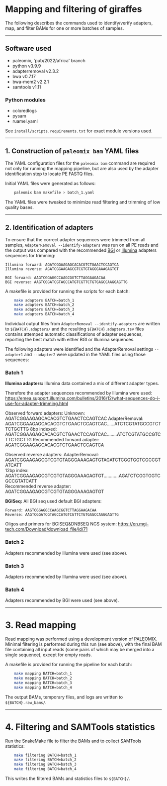 # Mapping and filtering of giraffes

The following describes the commands used to identify/verify adapters, map, and filter BAMs for one or more batches of samples.

----------------------------------------------------------------------------------------

## Software used

 * paleomix, 'pub/2022/africa' branch
 * python v3.9.9
 * adapterremoval v2.3.2
 * bwa v0.7.17
 * bwa-mem2 v2.2.1
 * samtools v1.11

### Python modules

 * coloredlogs
 * pysam
 * ruamel.yaml

 See `install/scripts.requirements.txt` for exact module versions used.

----------------------------------------------------------------------------------------

## 1. Construction of `paleomix bam` YAML files

The YAML configuration files for the `paleomix bam` command are required not only for running the mapping pipeline, but are also used by the adapter identification step to locate PE FASTQ files. 

Initial YAML files were generated as follows:

```bash
    paleomix bam makefile > batch_1.yaml
```

The YAML files were tweaked to minimize read filtering and trimming of low quality bases. 

----------------------------------------------------------------------------------------

## 2. Identification of adapters

To ensure that the correct adapter sequences were trimmed from all samples, `AdapterRemoval --identify-adapters` was run on all PE reads and the output was compared with the recommended [BGI](https://en.mgi-tech.com/Download/download_file/id/71) or [Illumina](https://emea.support.illumina.com/bulletins/2016/12/what-sequences-do-i-use-for-adapter-trimming.html) adapters sequences for trimming:

    Illumina forward: AGATCGGAAGAGCACACGTCTGAACTCCAGTCA
    Illumina reverse: AGATCGGAAGAGCGTCGTGTAGGGAAAGAGTGT

    BGI forward: AAGTCGGAGGCCAAGCGGTCTTAGGAAGACAA
    BGI reverse: AAGTCGGATCGTAGCCATGTCGTTCTGTGAGCCAAGGAGTTG

A makefile is provided for running the scripts for each batch:

```bash
    make adapters BATCH=batch_1
    make adapters BATCH=batch_2
    make adapters BATCH=batch_3
    make adapters BATCH=batch_4
```

Individual output files from `AdapterRemoval --identify-adapters` are written to `${BATCH}.adapters/` and the resulting `${BATCH}.adapters.tsv` files contains attemped automatic classifications of adapter sequences, reporting the best match with either BGI or Illumina sequences.

The following adapters were identified and the AdapterRemoval settings `--adapter1` and `--adapter2` were updated in the YAML files using those sequences:

### Batch 1

**Illumina adapters:**
Illumina data contained a mix of different adapter types.

Therefore the adapter sequences recommended by Illumina were used:
    https://emea.support.illumina.com/bulletins/2016/12/what-sequences-do-i-use-for-adapter-trimming.html

Observed forward adapters:
    Unknown:         AGATCGGAAGAGCACACGTCTGAACTCCAGTCAC
    AdapterRemoval:  AGATCGGAAGAGCACACGTCTGAACTCCAGTCAC......ATCTCGTATGCCGTCTTCTGCTTG
    8bp indexed:     AGATCGGAAGAGCACACGTCTGAACTCCAGTCAC........ATCTCGTATGCCGTCTTCTGCTTG
Recommended forward adapter:
                     AGATCGGAAGAGCACACGTCTGAACTCCAGTCA

Observed reverse adapters:
    AdapterRemoval:  AGATCGGAAGAGCGTCGTGTAGGGAAAGAGTGTAGATCTCGGTGGTCGCCGTATCATT  
    12bp index:      AGATCGGAAGAGCGTCGTGTAGGGAAAGAGTGT............AGATCTCGGTGGTCGCCGTATCATT  
Recommended reverse adapter:
                     AGATCGGAAGAGCGTCGTGTAGGGAAAGAGTGT

**BGISeq:**
All BGI seq used default BGI adapters:

    Forward: AAGTCGGAGGCCAAGCGGTCTTAGGAAGACAA
    Reverse: AAGTCGGATCGTAGCCATGTCGTTCTGTGAGCCAAGGAGTTG

Oligos and primers for BGISEQ&DNBSEQ NGS system:
    https://en.mgi-tech.com/Download/download_file/id/71

### Batch 2

Adapters recommended by Illumina were used (see above).

### Batch 3

Adapters recommended by Illumina were used (see above).

### Batch 4

Adapters recommended by BGI were used (see above).

----------------------------------------------------------------------------------------

# 3. Read mapping

Read mapping was performed using a development version of [PALEOMIX](https://github.com/mikkelschubert/paleomix). Minimal filtering is performed during this run (see above), with the final BAM file containing all input reads (some pairs of which may be merged into a single sequence), except for empty reads.

A makefile is provided for running the pipeline for each batch:

```bash
    make mapping BATCH=batch_1
    make mapping BATCH=batch_2
    make mapping BATCH=batch_3
    make mapping BATCH=batch_4
```

The output BAMs, temporary files, and logs are written to `${BATCH}.raw_bams/`.

----------------------------------------------------------------------------------------

# 4. Filtering and SAMTools statistics

Run the SnakeMake file to filter the BAMs and to collect SAMTools statistics:

```bash
    make filtering BATCH=batch_1
    make filtering BATCH=batch_2
    make filtering BATCH=batch_3
    make filtering BATCH=batch_4
```

This writes the filtered BAMs and statistics files to `${BATCH}/`.
